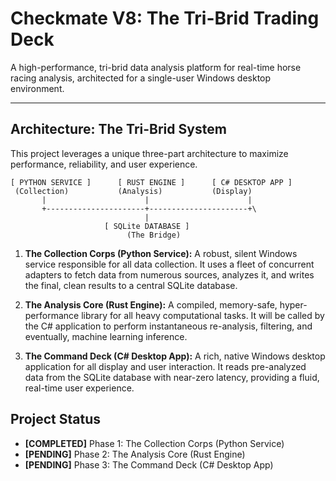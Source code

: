 # Checkmate V8: The Tri-Brid Trading Deck

A high-performance, tri-brid data analysis platform for real-time horse racing analysis, architected for a single-user Windows desktop environment.

---

## Architecture: The Tri-Brid System

This project leverages a unique three-part architecture to maximize performance, reliability, and user experience.

```
[ PYTHON SERVICE ]      [ RUST ENGINE ]      [ C# DESKTOP APP ]
 (Collection)           (Analysis)           (Display)
       |                      |                      |
       +----------------------+----------------------+\
                              |
                     [ SQLite DATABASE ]
                          (The Bridge)
```

1.  **The Collection Corps (Python Service):** A robust, silent Windows service responsible for all data collection. It uses a fleet of concurrent adapters to fetch data from numerous sources, analyzes it, and writes the final, clean results to a central SQLite database.

2.  **The Analysis Core (Rust Engine):** A compiled, memory-safe, hyper-performance library for all heavy computational tasks. It will be called by the C# application to perform instantaneous re-analysis, filtering, and eventually, machine learning inference.

3.  **The Command Deck (C# Desktop App):** A rich, native Windows desktop application for all display and user interaction. It reads pre-analyzed data from the SQLite database with near-zero latency, providing a fluid, real-time user experience.

## Project Status

-   **[COMPLETED]** Phase 1: The Collection Corps (Python Service)
-   **[PENDING]** Phase 2: The Analysis Core (Rust Engine)
-   **[PENDING]** Phase 3: The Command Deck (C# Desktop App)